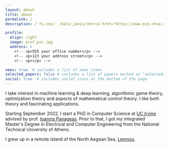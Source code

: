 ```yaml
---
layout: about
title: about
permalink: /
description: /ˈfi.vos/  /kaloˈʝanis/<br><a href="https://www.ece.ntua.gr/en">National Technical University of Athens</a>

profile:
  align: right
  image: prof_pic.jpg
  address: >
    <!-- <p>555 your office number</p> -->
    <!-- <p>123 your address street</p> -->
    <!-- <p></p> -->

news: true  # includes a list of news items
selected_papers: false # includes a list of papers marked as "selected={true}"
social: true  # includes social icons at the bottom of the page
---
```

I take interest in machine learning & deep learning, algorithmic game theory, optimization theory and aspects of mathematical control theory. I like both theory and fascinating applications.

Starting September 2022, I start a PhD in Computer Science at [UC Irvine](https://www.ics.uci.edu/) advised by prof. [Ioannis Panageas](https://panageas.github.io/).
Prior to that, I got my integrated Master's Degree in Electrical and Computer Engineering from the National Technical University of Athens.

I grew up in a remote island of the North Aegean Sea, [Lemnos](https://en.wikipedia.org/wiki/Lemnos).

 <!-- <img src="assets/img/rps.png" alt="Rock Paper Scissor">  -->
<!-- Put your address / P.O. box / other info right below your picture. You can also disable any these elements by editing `profile` property of the YAML header of your `_pages/about.md`. Edit `_bibliography/papers.bib` and Jekyll will render your [publications page](/al-folio/publications/) automatically. -->

<!-- Link to your social media connections, too. This theme is set up to use [Font Awesome icons](http://fortawesome.github.io/Font-Awesome/){:target="\_blank"} and [Academicons](https://jpswalsh.github.io/academicons/){:target="\_blank"}, like the ones below. Add your Facebook, Twitter, LinkedIn, Google Scholar, or just disable all of them. -->
